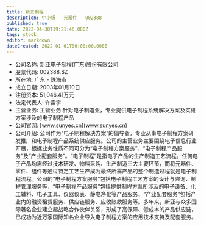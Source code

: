 ```yaml
---
title: 新亚制程
description: 中小板 - 元器件 - 002388
published: true
date: 2022-04-30T19:21:46.000Z
tags: stock
editor: markdown
dateCreated: 2022-01-01T00:00:00.000Z
---
```


- 公司名称: 新亚电子制程(广东)股份有限公司
- 股票代码: 002388.SZ
- 所在地: 广东 - 珠海市
- 成立日期: 2003年01月10日
- 注册资本: 51,046.41万元
- 法定代表人: 许雷宇
- 主营业务: 主营业务:针对电子制造业，专业提供电子制程系统解决方案及实施方案涉及的电子制程产品
- 公司官网: [www.sunyes.cn](www.sunyes.cn)
- 公司介绍: 公司作为“电子制程解决方案”的倡导者，专业从事电子制程方案研发推广和电子制程产品系统供应服务。公司的主营业务主要围绕电子信息行业开展，根据业务性质不同可分为“电子制程方案服务”、“电子制程产品服务”及“产业配套服务”。“电子制程”是指电子产品的生产制造工艺流程。任何电子产品均需经过技术研发、物料采购、生产制造三大主要环节，而将元器件、零件、组件等通过特定工艺生产成为最终所需产品的整个制造过程就是电子制程流程。公司的“电子制程方案服务”包括电子制程工艺方案的设计与咨询、制程管理服务等，“电子制程产品服务”包括提供制程方案所涉及的电子设备、化工辅料、电子工具、仪器仪表、静电净化等产品服务、“产业配套服务”包括产业内的融资租赁服务、供应链服务、应收账款服务等。多年来，新亚与众多国际著名企业建立起战略合作伙伴关系，形成了高保障、低成本的产品供应链，已成功为近万家国际知名企业导入电子制程方案的应用技术支持及配套服务。



